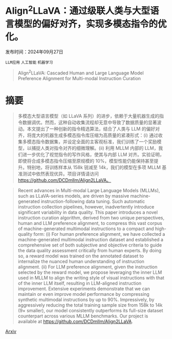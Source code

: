 # Align$^2$LLaVA：通过级联人类与大型语言模型的偏好对齐，实现多模态指令的优化。

发布时间：2024年09月27日

`LLM应用` `人工智能` `机器学习`

> Align$^2$LLaVA: Cascaded Human and Large Language Model Preference Alignment for Multi-modal Instruction Curation

# 摘要

> 多模态大型语言模型（如 LLaVA 系列）的进步，依赖于大量机器生成的指令数据调优。然而，这种自动收集流程却无意中导致了数据质量的显著波动。本文提出了一种创新的指令精选算法，结合了人类与 LLM 的偏好对齐，将庞大的机器生成多模态指令库压缩为高质量的紧凑形式：(i) 通过收集多模态指令数据集，并设定全面的主客观标准，我们训练了一个奖励模型，以捕捉人类对指令对齐的细微理解。(ii) 利用 MLLM 内部的 LLM，我们进一步优化了视觉指令的写作风格，使其与内部 LLM 对齐。实验证明，即使将合成多模态指令压缩至原规模的 10%，模型性能仍能保持甚至提升。特别地，将训练样本从 158k 锐减至 14k，我们的模型在多项 MLLM 基准测试中依然表现优异。项目详情请访问 https://github.com/DCDmllm/Align2LLaVA。

> Recent advances in Multi-modal Large Language Models (MLLMs), such as LLaVA-series models, are driven by massive machine-generated instruction-following data tuning. Such automatic instruction collection pipelines, however, inadvertently introduce significant variability in data quality. This paper introduces a novel instruction curation algorithm, derived from two unique perspectives, human and LLM preference alignment, to compress this vast corpus of machine-generated multimodal instructions to a compact and high-quality form: (i) For human preference alignment, we have collected a machine-generated multimodal instruction dataset and established a comprehensive set of both subjective and objective criteria to guide the data quality assessment critically from human experts. By doing so, a reward model was trained on the annotated dataset to internalize the nuanced human understanding of instruction alignment. (ii) For LLM preference alignment, given the instruction selected by the reward model, we propose leveraging the inner LLM used in MLLM to align the writing style of visual instructions with that of the inner LLM itself, resulting in LLM-aligned instruction improvement. Extensive experiments demonstrate that we can maintain or even improve model performance by compressing synthetic multimodal instructions by up to 90%. Impressively, by aggressively reducing the total training sample size from 158k to 14k (9$\times$ smaller), our model consistently outperforms its full-size dataset counterpart across various MLLM benchmarks. Our project is available at https://github.com/DCDmllm/Align2LLaVA.

[Arxiv](https://arxiv.org/abs/2409.18541)